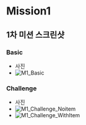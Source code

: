 # Mission1
## 1차 미션 스크린샷  
### Basic
  - 사진  
  - ![M1_Basic](https://user-images.githubusercontent.com/57223501/158011279-c45b33a1-4f59-4937-93f6-39284a3ab74a.JPG)

### Challenge
  - 사진
  - ![M1_Challenge_Noitem](https://user-images.githubusercontent.com/57223501/158011283-8291c297-49d7-442c-a47e-ea399812932f.JPG)
  - ![M1_Challenge_WithItem](https://user-images.githubusercontent.com/57223501/158011286-d3f0c313-e485-4958-96bb-9cffe30b1272.JPG)
